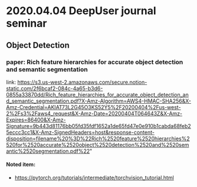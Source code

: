 # 2020.04.04 DeepUser journal seminar

## Object Detection

### paper: Rich feature hierarchies for accurate object detection and semantic segmentation

link: https://s3.us-west-2.amazonaws.com/secure.notion-static.com/2f6bcaf2-084c-4a65-b3d6-0855a33870dd/Rich_feature_hierarchies_for_accurate_object_detection_and_semantic_segmentation.pdf?X-Amz-Algorithm=AWS4-HMAC-SHA256&X-Amz-Credential=AKIAT73L2G45O3KS52Y5%2F20200404%2Fus-west-2%2Fs3%2Faws4_request&X-Amz-Date=20200404T064643Z&X-Amz-Expires=86400&X-Amz-Signature=9b443d81176bb05fd35fdf1652a1de65fd47e0e910b1cabda68feb25eccc3cc1&X-Amz-SignedHeaders=host&response-content-disposition=filename%20%3D%22Rich%2520feature%2520hierarchies%2520for%2520accurate%2520object%2520detection%2520and%2520semantic%2520segmentation.pdf%22"

#### Noted item: 

- https://pytorch.org/tutorials/intermediate/torchvision_tutorial.html